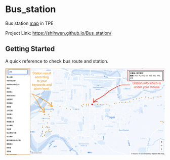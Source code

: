 # Bus_station

Bus station [map](https://shihwen.github.io/Bus_station/) in TPE

Project Link: https://shihwen.github.io/Bus_station/

## Getting Started

A quick reference to check bus route and station.

![](https://github.com/ShihWen/Bus_station/blob/master/image/Intro.png)


